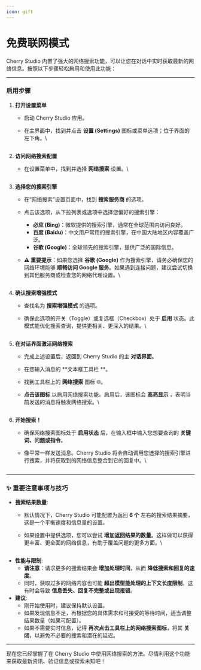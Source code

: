 ```yaml
---
icon: gift
---
```


# 免费联网模式

Cherry Studio 内置了强大的网络搜索功能，可以让您在对话中实时获取最新的网络信息。按照以下步骤轻松启用和使用此功能：

***

### 启用步骤

1. **打开设置菜单**
   * 启动 Cherry Studio 应用。
   *   在主界面中，找到并点击 **设置 (Settings)** 图标或菜单选项；位于界面的左下角。\


       <figure><img src="../.gitbook/assets/Pasted image 20250416182458.png" alt=""><figcaption></figcaption></figure>
2. **访问网络搜索配置**
   *   在设置菜单中，找到并选择 **网络搜索** 设置。\


       <figure><img src="../.gitbook/assets/Pasted image 20250416182559.png" alt=""><figcaption></figcaption></figure>
3. **选择您的搜索引擎**
   * 在“网络搜索”设置页面中，找到 **搜索服务商** 的选项。
   * 点击该选项，从下拉列表或选项中选择您偏好的搜索引擎：
     * **必应 (Bing)**：微软提供的搜索引擎，通常在全球范围内访问良好。
     * **百度 (Baidu)**：中文用户常用的搜索引擎，在中国大陆地区内容覆盖广泛。
     * **谷歌 (Google)**：全球领先的搜索引擎，提供广泛的国际信息。
   *   **⚠️ 重要提示**：如果您选择 **谷歌 (Google)** 作为搜索引擎，请务必确保您的网络环境能够 **顺畅访问 Google 服务**。如果遇到连接问题，建议尝试切换到其他服务商或检查您的网络代理设置。\


       <figure><img src="../.gitbook/assets/Pasted image 20250416182637.png" alt=""><figcaption></figcaption></figure>
4. **确认搜索增强模式**
   * 查找名为 **搜索增强模式** 的选项。
   *   确保此选项的开关（Toggle）或复选框（Checkbox）处于 **启用** 状态。此模式能优化搜索查询，提供更相关、更深入的结果。\


       <figure><img src="../.gitbook/assets/Pasted image 20250416182728.png" alt=""><figcaption></figcaption></figure>
5. **在对话界面激活网络搜索**
   * 完成上述设置后，返回到 Cherry Studio 的主 **对话界面**。
   * 在您输入消息的 \*\*文本框工具栏 \*\*。
   * 找到工具栏上的 **网络搜索** 图标 🌐。
   *   **点击该图标** 以启用网络搜索功能。启用后，该图标会 **高亮显示** ，表明当前发送的消息将触发网络搜索。\


       <figure><img src="../.gitbook/assets/Pasted image 20250416182812.png" alt=""><figcaption></figcaption></figure>
6. **开始搜索！**
   * 确保网络搜索图标处于 **启用状态** 后，在输入框中输入您想要查询的 **关键词、问题或指令**。
   *   像平常一样发送消息。Cherry Studio 将会自动调用您选择的搜索引擎进行搜索，并将获取到的网络信息整合到它的回复中。\


       <figure><img src="../.gitbook/assets/中美关税新动态.png" alt=""><figcaption></figcaption></figure>

***

### ✨ 重要注意事项与技巧

* **搜索结果数量**:
  * 默认情况下，Cherry Studio 可能配置为返回 **6 个** 左右的搜索结果摘要，这是一个平衡速度和信息量的设置。
  *   如果设置中提供选项，您可以尝试 **增加返回结果的数量**。这样做可以获得更丰富、更全面的网络信息，有助于覆盖问题的更多方面。\


      <figure><img src="../.gitbook/assets/Pasted image 20250416184145.png" alt=""><figcaption></figcaption></figure>
* **性能与限制**:
  * **请注意**：请求更多的搜索结果会 **增加处理时间**，从而 **降低搜索和回复的速度**。
  * 同时，获取过多的网络内容也可能 **超出模型能处理的上下文长度限制**，这有时会导致 **信息丢失、回复不完整或出现报错**。
* **建议**:
  * 刚开始使用时，建议保持默认设置。
  * 如果发现信息不足，再根据您的具体需求和可接受的等待时间，适当调整结果数量（如果可配置）。
  * 如果不需要实时信息，记得 **再次点击工具栏上的网络搜索图标**，将其 **关闭**，以避免不必要的搜索和潜在的延迟。

***

现在您已经掌握了在 Cherry Studio 中使用网络搜索的方法。尽情利用这个功能来获取最新资讯、验证信息或探索未知吧！
